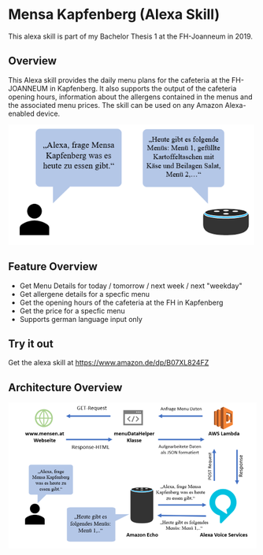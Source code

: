 # Mensa Kapfenberg (Alexa Skill)
This alexa skill is part of my Bachelor Thesis 1 at the FH-Joanneum in 2019.

## Overview
This Alexa skill provides the daily menu plans for the cafeteria at the FH-JOANNEUM in Kapfenberg. It also supports the output of the cafeteria opening hours, information about the allergens contained in the menus and the associated menu prices. The skill can be used on any Amazon Alexa-enabled device.

![Example Alexa Interaction](./docs/skill-example1.png  "Example Alexa Interaction")

## Feature Overview
- Get Menu Details for today / tomorrow / next week / next "weekday"
- Get allergene details for a specfic menu
- Get the opening hours of the cafeteria at the FH in Kapfenberg
- Get the price for a specfic menu
- Supports german language input only

## Try it out
Get the alexa skill at https://www.amazon.de/dp/B07XL824FZ


## Architecture Overview
![Architecture Overview](./docs/arch-overview1.png  "Architecture Overview")
